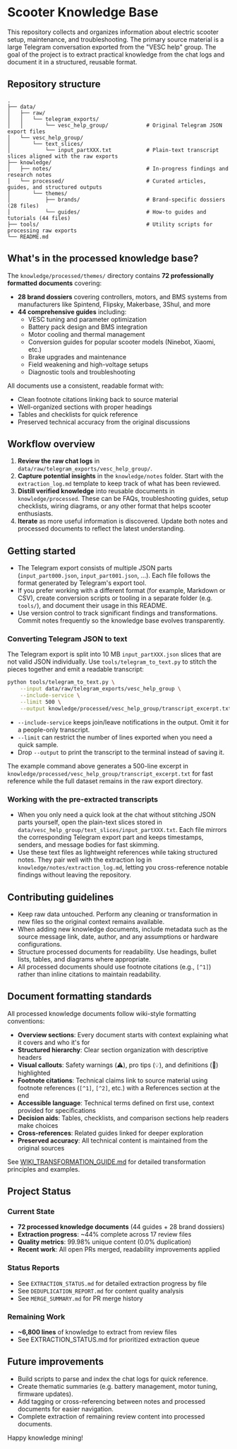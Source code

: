 # Scooter Knowledge Base

This repository collects and organizes information about electric scooter setup, maintenance, and troubleshooting. The primary source material is a large Telegram conversation exported from the "VESC help" group. The goal of the project is to extract practical knowledge from the chat logs and document it in a structured, reusable format.

## Repository structure

```
.
├── data/
│   ├── raw/
│   │   └── telegram_exports/
│   │       └── vesc_help_group/            # Original Telegram JSON export files
│   └── vesc_help_group/
│       └── text_slices/
│           └── input_partXXX.txt           # Plain-text transcript slices aligned with the raw exports
├── knowledge/
│   ├── notes/                              # In-progress findings and research notes
│   └── processed/                          # Curated articles, guides, and structured outputs
│       └── themes/
│           ├── brands/                     # Brand-specific dossiers (28 files)
│           └── guides/                     # How-to guides and tutorials (44 files)
├── tools/                                  # Utility scripts for processing raw exports
└── README.md
```

## What's in the processed knowledge base?

The `knowledge/processed/themes/` directory contains **72 professionally formatted documents** covering:

- **28 brand dossiers** covering controllers, motors, and BMS systems from manufacturers like Spintend, Flipsky, Makerbase, 3Shul, and more
- **44 comprehensive guides** including:
  - VESC tuning and parameter optimization
  - Battery pack design and BMS integration
  - Motor cooling and thermal management
  - Conversion guides for popular scooter models (Ninebot, Xiaomi, etc.)
  - Brake upgrades and maintenance
  - Field weakening and high-voltage setups
  - Diagnostic tools and troubleshooting

All documents use a consistent, readable format with:
- Clean footnote citations linking back to source material
- Well-organized sections with proper headings
- Tables and checklists for quick reference
- Preserved technical accuracy from the original discussions

## Workflow overview

1. **Review the raw chat logs** in `data/raw/telegram_exports/vesc_help_group/`.
2. **Capture potential insights** in the `knowledge/notes` folder. Start with the `extraction_log.md` template to keep track of what has been reviewed.
3. **Distill verified knowledge** into reusable documents in `knowledge/processed`. These can be FAQs, troubleshooting guides, setup checklists, wiring diagrams, or any other format that helps scooter enthusiasts.
4. **Iterate** as more useful information is discovered. Update both notes and processed documents to reflect the latest understanding.

## Getting started

- The Telegram export consists of multiple JSON parts (`input_part000.json`, `input_part001.json`, …). Each file follows the format generated by Telegram's export tool.
- If you prefer working with a different format (for example, Markdown or CSV), create conversion scripts or tooling in a separate folder (e.g. `tools/`), and document their usage in this README.
- Use version control to track significant findings and transformations. Commit notes frequently so the knowledge base evolves transparently.

### Converting Telegram JSON to text

The Telegram export is split into 10 MB `input_partXXX.json` slices that are not valid JSON individually. Use `tools/telegram_to_text.py` to stitch the pieces together and emit a readable transcript:

```bash
python tools/telegram_to_text.py \
    --input data/raw/telegram_exports/vesc_help_group \
    --include-service \
    --limit 500 \
    --output knowledge/processed/vesc_help_group/transcript_excerpt.txt
```

- `--include-service` keeps join/leave notifications in the output. Omit it for a people-only transcript.
- `--limit` can restrict the number of lines exported when you need a quick sample.
- Drop `--output` to print the transcript to the terminal instead of saving it.

The example command above generates a 500-line excerpt in `knowledge/processed/vesc_help_group/transcript_excerpt.txt` for fast reference while the full dataset remains in the raw export directory.

### Working with the pre-extracted transcripts

- When you only need a quick look at the chat without stitching JSON parts yourself, open the plain-text slices stored in `data/vesc_help_group/text_slices/input_partXXX.txt`. Each file mirrors the corresponding Telegram export part and keeps timestamps, senders, and message bodies for fast skimming.
- Use these text files as lightweight references while taking structured notes. They pair well with the extraction log in `knowledge/notes/extraction_log.md`, letting you cross-reference notable findings without leaving the repository.

## Contributing guidelines

- Keep raw data untouched. Perform any cleaning or transformation in new files so the original context remains available.
- When adding new knowledge documents, include metadata such as the source message link, date, author, and any assumptions or hardware configurations.
- Structure processed documents for readability. Use headings, bullet lists, tables, and diagrams where appropriate.
- All processed documents should use footnote citations (e.g., `[^1]`) rather than inline citations to maintain readability.

## Document formatting standards

All processed knowledge documents follow wiki-style formatting conventions:

- **Overview sections**: Every document starts with context explaining what it covers and who it's for
- **Structured hierarchy**: Clear section organization with descriptive headers
- **Visual callouts**: Safety warnings (⚠️), pro tips (💡), and definitions (📝) highlighted
- **Footnote citations**: Technical claims link to source material using footnote references (`[^1]`, `[^2]`, etc.) with a References section at the end
- **Accessible language**: Technical terms defined on first use, context provided for specifications
- **Decision aids**: Tables, checklists, and comparison sections help readers make choices
- **Cross-references**: Related guides linked for deeper exploration
- **Preserved accuracy**: All technical content is maintained from the original sources

See [WIKI_TRANSFORMATION_GUIDE.md](WIKI_TRANSFORMATION_GUIDE.md) for detailed transformation principles and examples.

## Project Status

### Current State
- **72 processed knowledge documents** (44 guides + 28 brand dossiers)
- **Extraction progress**: ~44% complete across 17 review files
- **Quality metrics**: 99.98% unique content (0.0% duplication)
- **Recent work**: All open PRs merged, readability improvements applied

### Status Reports
- See `EXTRACTION_STATUS.md` for detailed extraction progress by file
- See `DEDUPLICATION_REPORT.md` for content quality analysis
- See `MERGE_SUMMARY.md` for PR merge history

### Remaining Work
- **~6,800 lines** of knowledge to extract from review files
- See EXTRACTION_STATUS.md for prioritized extraction queue

## Future improvements

- Build scripts to parse and index the chat logs for quick reference.
- Create thematic summaries (e.g. battery management, motor tuning, firmware updates).
- Add tagging or cross-referencing between notes and processed documents for easier navigation.
- Complete extraction of remaining review content into processed documents.

Happy knowledge mining!

